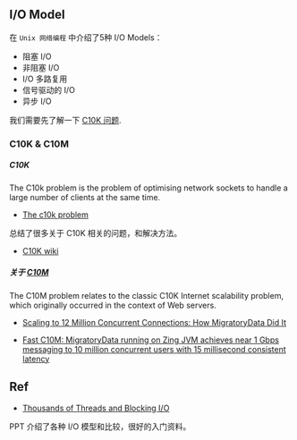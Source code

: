
## I/O Model

在 `Unix 网络编程` 中介绍了5种 I/O Models：

- 阻塞 I/O
- 非阻塞 I/O
- I/O 多路复用
- 信号驱动的 I/O
- 异步 I/O

我们需要先了解一下 [C10K 问题](https://github.com/shniu/notes/blob/master/reading/network/C10K.md).

### C10K & C10M

##### C10K

The C10k problem is the problem of optimising network sockets to handle a large number of clients at the same time.

- [The c10k problem](http://www.kegel.com/c10k.html)

总结了很多关于 C10K 相关的问题，和解决方法。

- [C10K wiki](https://en.wikipedia.org/wiki/C10k_problem)


##### 关于 [C10M](https://mrotaru.wordpress.com/2015/05/20/how-migratorydata-solved-the-c10m-problem-10-million-concurrent-connections-on-a-single-commodity-server/)

The C10M problem relates to the classic C10K Internet scalability problem, which originally occurred in the context of Web servers.

- [Scaling to 12 Million Concurrent Connections: How MigratoryData Did It](https://mrotaru.wordpress.com/2013/10/10/scaling-to-12-million-concurrent-connections-how-migratorydata-did-it/)

- [Fast C10M: MigratoryData running on Zing JVM achieves near 1 Gbps messaging to 10 million concurrent users with 15 millisecond consistent latency
](https://mrotaru.wordpress.com/2016/01/20/migratorydata-makes-its-c10m-scalability-record-more-robust-with-zing-jvm-achieve-near-1-gbps-messaging-to-10-million-concurrent-users-with-only-15-milliseconds-consistent-latency/)

## Ref

- [Thousands of Threads and Blocking I/O](https://www.slideshare.net/e456/tyma-paulmultithreaded1)

PPT 介绍了各种 I/O 模型和比较，很好的入门资料。
